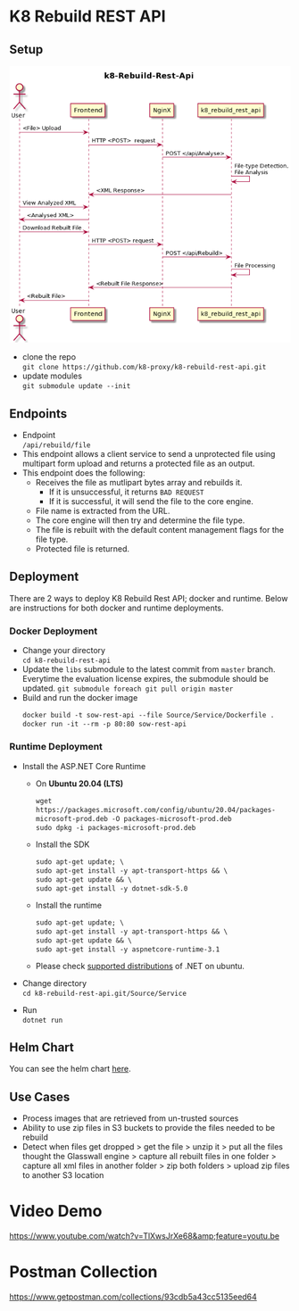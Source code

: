 # K8 Rebuild REST API
## Setup
![k8-rebuild-api-workflow](imgs/k8_rebuild_rest_api_sequence_diagram.png)
- clone the repo    
    `git clone https://github.com/k8-proxy/k8-rebuild-rest-api.git`
- update modules    
    `git submodule update --init`


## Endpoints
- Endpoint  
    `/api/rebuild/file`
- This endpoint allows a client service to send a unprotected file using multipart form upload and returns a protected file as an output.
- This endpoint does the following:
    - Receives the file as mutlipart bytes array and rebuilds it.
        - If it is unsuccessful, it returns `BAD REQUEST` 
        - If it is successful, it will send the file to the core engine.
    - File name is extracted from the URL.
    - The core engine will then try and determine the file type.
    - The file is rebuilt with the default content management flags for the file type.
    - Protected file is returned.

## Deployment
There are 2 ways to deploy K8 Rebuild Rest API; docker and runtime. Below are instructions for both docker and runtime deployments.

### Docker Deployment
- Change your directory     
    `cd k8-rebuild-rest-api`
- Update the `libs` submodule to the latest commit from `master` branch. Everytime the evaluation license expires, the submodule should be updated.
    `git submodule foreach git pull origin master`
- Build and run the docker image
    ```
    docker build -t sow-rest-api --file Source/Service/Dockerfile .
    docker run -it --rm -p 80:80 sow-rest-api
    ```
### Runtime Deployment
- Install the ASP.NET Core Runtime
    
    - On **Ubuntu 20.04 (LTS)**
        ```
        wget https://packages.microsoft.com/config/ubuntu/20.04/packages-microsoft-prod.deb -O packages-microsoft-prod.deb
        sudo dpkg -i packages-microsoft-prod.deb
        ```
    - Install the SDK
        ```
        sudo apt-get update; \
        sudo apt-get install -y apt-transport-https && \
        sudo apt-get update && \
        sudo apt-get install -y dotnet-sdk-5.0
        ```
    - Install the runtime
        ```
        sudo apt-get update; \
        sudo apt-get install -y apt-transport-https && \
        sudo apt-get update && \
        sudo apt-get install -y aspnetcore-runtime-3.1
        ```
    - Please check [supported distributions](https://docs.microsoft.com/en-us/dotnet/core/install/linux-ubuntu#install-the-runtime) of .NET on ubuntu.
- Change directory  
    `cd k8-rebuild-rest-api.git/Source/Service`
- Run   
    `dotnet run`

## Helm Chart
You can see the helm chart [here](https://github.com/k8-proxy/k8-rebuild-rest-api/blob/main/chart/README.md).

## Use Cases
- Process images that are retrieved from un-trusted sources
- Ability to use zip files in S3 buckets to provide the files needed to be rebuild
- Detect when files get dropped > get the file > unzip it > put all the files thought the Glasswall engine > capture all rebuilt files in one folder > capture all xml files in another folder > zip both folders > upload zip files to another S3 location

# Video Demo

https://www.youtube.com/watch?v=TlXwsJrXe68&amp;feature=youtu.be

# Postman Collection
https://www.getpostman.com/collections/93cdb5a43cc5135eed64

